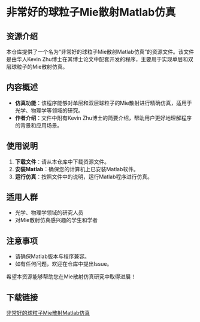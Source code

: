 # 非常好的球粒子Mie散射Matlab仿真

## 资源介绍

本仓库提供了一个名为“非常好的球粒子Mie散射Matlab仿真”的资源文件。该文件是由华人Kevin Zhu博士在其博士论文中配套开发的程序，主要用于实现单层和双层球粒子的Mie散射仿真。

## 内容概述

- **仿真功能**：该程序能够对单层和双层球粒子的Mie散射进行精确仿真，适用于光学、物理学等领域的研究。
- **作者介绍**：文件中附有Kevin Zhu博士的简要介绍，帮助用户更好地理解程序的背景和应用场景。

## 使用说明

1. **下载文件**：请从本仓库中下载资源文件。
2. **安装Matlab**：确保您的计算机上已安装Matlab软件。
3. **运行仿真**：按照文件中的说明，运行Matlab程序进行仿真。

## 适用人群

- 光学、物理学领域的研究人员
- 对Mie散射仿真感兴趣的学生和学者

## 注意事项

- 请确保Matlab版本与程序兼容。
- 如有任何问题，欢迎在仓库中提出Issue。

希望本资源能够帮助您在Mie散射仿真研究中取得进展！

## 下载链接

[非常好的球粒子Mie散射Matlab仿真](https://pan.quark.cn/s/63f872d82d06)